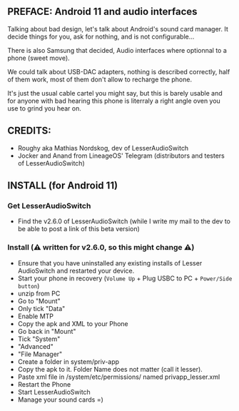 ## PREFACE: Android 11 and audio interfaces

Talking about bad design, let's talk about Android's sound card manager. It decide things for you, ask for nothing, and is not configurable...

There is also Samsung that decided, Audio interfaces where optionnal to a phone (sweet move).

We could talk about USB-DAC adapters, nothing is described correctly, half of them work, most of them don't allow to recharge the phone. 

It's just the usual cable cartel you might say, but this is barely usable and for anyone with bad hearing this phone is literraly a right angle oven you use to grind you hear on.

## CREDITS: 

- Roughy aka Mathias Nordskog, dev of LesserAudioSwitch
- Jocker and Anand from LineageOS' Telegram (distributors and testers of LesserAudioSwitch)

## INSTALL (for Android 11)

### Get LesserAudioSwitch

- Find the v2.6.0 of LesserAudioSwitch (while I write my mail to the dev to be able to post a link of this beta version)

### Install (:warning: written for v2.6.0, so this might change :warning:)

- Ensure that you have uninstalled any existing installs of Lesser AudioSwitch and restarted your device.
- Start your phone in recovery (`Volume Up` + Plug USBC to PC + `Power/Side button`)
- unzip from PC
- Go to "Mount" 
- Only tick "Data" 
- Enable MTP
- Copy the apk and XML to your Phone 
- Go back in "Mount"
- Tick "System"
- "Advanced" 
- "File Manager"
- Create a folder in system/priv-app 
- Copy the apk to it. Folder Name does not matter (call it lesser).
- Paste xml file in /system/etc/permissions/ named privapp_lesser.xml
- Restart the Phone
- Start LesserAudioSwitch
- Manage your sound cards =)
